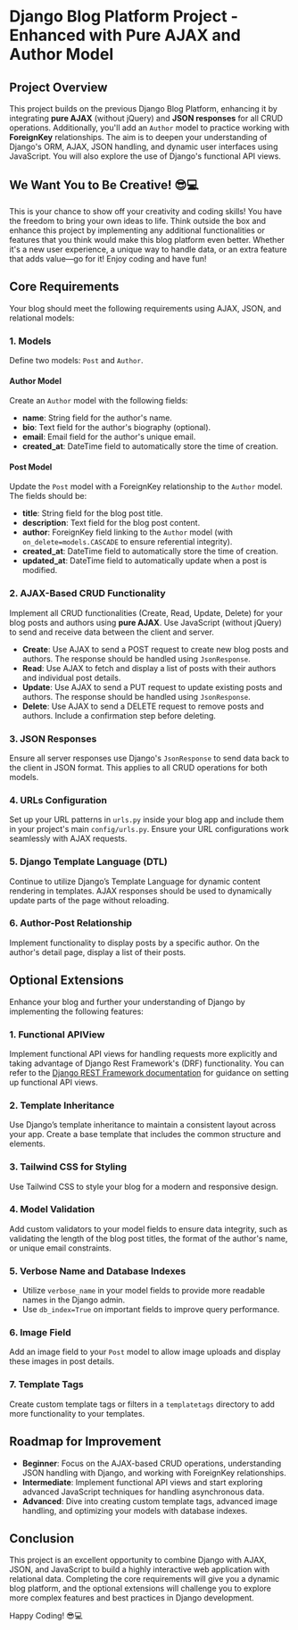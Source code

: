 # Django Blog Platform Project - Enhanced with Pure AJAX and Author Model

## Project Overview
This project builds on the previous Django Blog Platform, enhancing it by integrating **pure AJAX** (without jQuery) and **JSON responses** for all CRUD operations. Additionally, you'll add an `Author` model to practice working with **ForeignKey** relationships. The aim is to deepen your understanding of Django's ORM, AJAX, JSON handling, and dynamic user interfaces using JavaScript. You will also explore the use of Django's functional API views.

## We Want You to Be Creative! 😎💻
This is your chance to show off your creativity and coding skills! You have the freedom to bring your own ideas to life. Think outside the box and enhance this project by implementing any additional functionalities or features that you think would make this blog platform even better. Whether it's a new user experience, a unique way to handle data, or an extra feature that adds value—go for it! Enjoy coding and have fun!

## Core Requirements
Your blog should meet the following requirements using AJAX, JSON, and relational models:

### 1. Models
Define two models: `Post` and `Author`.

#### Author Model
Create an `Author` model with the following fields:
- **name**: String field for the author's name.
- **bio**: Text field for the author's biography (optional).
- **email**: Email field for the author's unique email.
- **created_at**: DateTime field to automatically store the time of creation.

#### Post Model
Update the `Post` model with a ForeignKey relationship to the `Author` model. The fields should be:
- **title**: String field for the blog post title.
- **description**: Text field for the blog post content.
- **author**: ForeignKey field linking to the `Author` model (with `on_delete=models.CASCADE` to ensure referential integrity).
- **created_at**: DateTime field to automatically store the time of creation.
- **updated_at**: DateTime field to automatically update when a post is modified.

### 2. AJAX-Based CRUD Functionality
Implement all CRUD functionalities (Create, Read, Update, Delete) for your blog posts and authors using **pure AJAX**. Use JavaScript (without jQuery) to send and receive data between the client and server.

- **Create**: Use AJAX to send a POST request to create new blog posts and authors. The response should be handled using `JsonResponse`.
- **Read**: Use AJAX to fetch and display a list of posts with their authors and individual post details.
- **Update**: Use AJAX to send a PUT request to update existing posts and authors. The response should be handled using `JsonResponse`.
- **Delete**: Use AJAX to send a DELETE request to remove posts and authors. Include a confirmation step before deleting.

### 3. JSON Responses
Ensure all server responses use Django's `JsonResponse` to send data back to the client in JSON format. This applies to all CRUD operations for both models.

### 4. URLs Configuration
Set up your URL patterns in `urls.py` inside your blog app and include them in your project's main `config/urls.py`. Ensure your URL configurations work seamlessly with AJAX requests.

### 5. Django Template Language (DTL)
Continue to utilize Django’s Template Language for dynamic content rendering in templates. AJAX responses should be used to dynamically update parts of the page without reloading.

### 6. Author-Post Relationship
Implement functionality to display posts by a specific author. On the author's detail page, display a list of their posts.

## Optional Extensions
Enhance your blog and further your understanding of Django by implementing the following features:

### 1. Functional APIView
Implement functional API views for handling requests more explicitly and taking advantage of Django Rest Framework's (DRF) functionality. You can refer to the [Django REST Framework documentation](https://www.django-rest-framework.org/api-guide/views/#function-based-views) for guidance on setting up functional API views.

### 2. Template Inheritance
Use Django’s template inheritance to maintain a consistent layout across your app. Create a base template that includes the common structure and elements.

### 3. Tailwind CSS for Styling
Use Tailwind CSS to style your blog for a modern and responsive design.

### 4. Model Validation
Add custom validators to your model fields to ensure data integrity, such as validating the length of the blog post titles, the format of the author's name, or unique email constraints.

### 5. Verbose Name and Database Indexes
- Utilize `verbose_name` in your model fields to provide more readable names in the Django admin.
- Use `db_index=True` on important fields to improve query performance.

### 6. Image Field
Add an image field to your `Post` model to allow image uploads and display these images in post details.

### 7. Template Tags
Create custom template tags or filters in a `templatetags` directory to add more functionality to your templates.

## Roadmap for Improvement
- **Beginner**: Focus on the AJAX-based CRUD operations, understanding JSON handling with Django, and working with ForeignKey relationships.
- **Intermediate**: Implement functional API views and start exploring advanced JavaScript techniques for handling asynchronous data.
- **Advanced**: Dive into creating custom template tags, advanced image handling, and optimizing your models with database indexes.

## Conclusion
This project is an excellent opportunity to combine Django with AJAX, JSON, and JavaScript to build a highly interactive web application with relational data. Completing the core requirements will give you a dynamic blog platform, and the optional extensions will challenge you to explore more complex features and best practices in Django development.

Happy Coding! 😎💻
